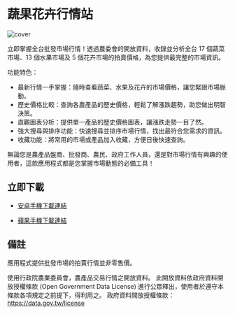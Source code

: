 # 蔬果花卉行情站

![cover](https://github.com/user-attachments/assets/1378667e-2380-44df-8f81-f55abc7456cd)

立即掌握全台批發市場行情！透過農委會的開放資料，收錄並分析全台 17 個蔬菜市場、13 個水果市場及 5 個花卉市場的拍賣價格，為您提供最完整的市場資訊。

功能特色：

 - 最新行情一手掌握：隨時查看蔬菜、水果及花卉的市場價格，讓您緊跟市場脈動。
 - 歷史價格比較：查詢各農產品的歷史價格，輕鬆了解漲跌趨勢，助您做出明智決策。
 - 直觀圖表分析：提供單一產品的歷史價格圖表，讓漲跌走勢一目了然。
 - 強大搜尋與排序功能：快速搜尋並排序市場行情，找出最符合您需求的資訊。
 - 收藏功能：將常用的市場或產品加入收藏，方便日後快速查詢。
   
無論您是農產品盤商、批發商、農民、政府工作人員，還是對市場行情有興趣的使用者，這款應用程式都是您掌握市場動態的必備工具！

## 立即下載

 - [安卓手機下載連結](https://play.google.com/store/apps/details?id=com.jarvislin.producepricechecker)

 - [蘋果手機下載連結](https://apps.apple.com/us/app/%E8%94%AC%E6%9E%9C%E8%8A%B1%E5%8D%89%E8%A1%8C%E6%83%85%E7%AB%99-%E6%9C%80%E6%96%B0%E5%B8%82%E5%A0%B4%E4%BA%A4%E6%98%93%E8%A1%8C%E6%83%85-%E6%AD%B7%E5%8F%B2%E5%83%B9%E6%A0%BC-%E8%A1%8C%E6%83%85%E8%B6%A8%E5%8B%A2/id6661027883)

## 備註

應用程式提供批發市場的拍賣行情並非零售價。

使用行政院農業委員會，農產品交易行情之開放資料。
此開放資料依政府資料開放授權條款 (Open Government Data License) 進行公眾釋出，使用者於遵守本條款各項規定之前提下，得利用之。
政府資料開放授權條款：https://data.gov.tw/license
